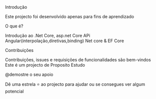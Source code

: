 Introdução

Este projecto foi desenvolvido apenas para fins de aprendizado

O que é?

Introdução ao .Net Core,
asp.net
Core APi
Angular(interpolação,diretivas,binding)
Net core & EF Core

Contribuições

Contribuições, issues e requisições de funcionalidades são bem-vindos Este é um projecto de Proposito Estudo

@demostre o seu apoio

Dê uma estrela ⭐ ao projecto para ajudar ou se consegues ver algum potencial
